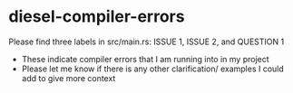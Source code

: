 # diesel-compiler-errors

Please find three labels in src/main.rs: ISSUE 1, ISSUE 2, and QUESTION 1
- These indicate compiler errors that I am running into in my project
- Please let me know if there is any other clarification/ examples I could add to give more context